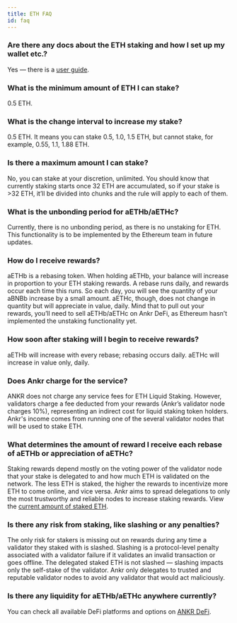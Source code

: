 ```yaml
---
title: ETH FAQ
id: faq
---
```


### Are there any docs about the ETH staking and how I set up my wallet etc.?

Yes — there is a [user guide](https://www.ankr.com/docs/Earn/liquid-staking/eth/stake-eth).


### What is the minimum amount of ETH I can stake?
 
0.5 ETH.
 

### What is the change interval to increase my stake? 

0.5 ETH. It means you can stake 0.5, 1.0, 1.5 ETH, but cannot stake, for example, 0.55, 1.1, 1.88 ETH.


### Is there a maximum amount I can stake?

No, you can stake at your discretion, unlimited. You should know that currently staking starts once 32 ETH are accumulated, so if your stake is >32 ETH, it’ll be divided into chunks and the rule will apply to each of them. 


### What is the unbonding period for aETHb/aETHc?

Currently, there is no unbonding period, as there is no unstaking for ETH. This functionality is to be implemented by the Ethereum team in future updates.


### How do I receive rewards? 

aETHb is a rebasing token. When holding aETHb, your balance will increase in proportion to your ETH staking rewards. A rebase runs daily, and rewards occur each time this runs. So each day, you will see the quantity of your aBNBb increase by a small amount. 
aETHc, though, does not change in quantity but will appreciate in value, daily.
Mind that to pull out your rewards, you’ll need to sell aETHb/aETHc on Ankr DeFi, as Ethereum hasn’t implemented the unstaking functionality yet.


### How soon after staking will I begin to receive rewards?

aETHb will increase with every rebase; rebasing occurs daily. aETHc will increase in value only, daily. 


### Does Ankr charge for the service?

ANKR does not charge any service fees for ETH Liquid Staking. 
However, validators charge a fee deducted from your rewards (Ankr’s validator node charges 10%), representing an indirect cost for liquid staking token holders. 
Ankr's income comes from running one of the several validator nodes that will be used to stake ETH.


### What determines the amount of reward I receive each rebase of aETHb or appreciation of aETHc?

Staking rewards depend mostly on the voting power of the validator node that your stake is delegated to and how much ETH is validated on the network. The less ETH is staked, the higher the rewards to incentivize more ETH to come online, and vice versa. Ankr aims to spread delegations to only the most trustworthy and reliable nodes to increase staking rewards. 
View the [current amount of staked ETH](https://launchpad.ethereum.org/).
 

### Is there any risk from staking, like slashing or any penalties?

The only risk for stakers is missing out on rewards during any time a validator they staked with is slashed. 
Slashing is a protocol-level penalty associated with a validator failure if it validates an invalid transaction or goes offline. 
The delegated staked ETH is not slashed — slashing impacts only the self-stake of the validator. 
Ankr only delegates to trusted and reputable validator nodes to avoid any validator that would act maliciously.


### Is there any liquidity for aETHb/aETHc anywhere currently?

You can check all available DeFi platforms and options on [ANKR DeFi](https://www.ankr.com/earn/defi/trade/?from=aETHb&to=ETH).